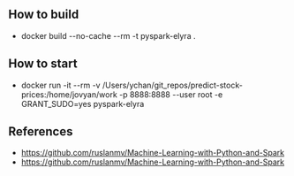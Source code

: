 ## How to build
- docker build --no-cache --rm -t pyspark-elyra .

## How to start

- docker run -it --rm -v /Users/ychan/git_repos/predict-stock-prices:/home/jovyan/work -p 8888:8888 --user root -e GRANT_SUDO=yes pyspark-elyra

## References
- https://github.com/ruslanmv/Machine-Learning-with-Python-and-Spark
- https://github.com/ruslanmv/Machine-Learning-with-Python-and-Spark